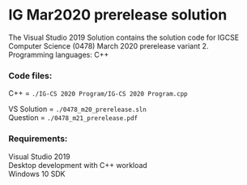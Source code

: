 # IG Mar2020 prerelease solution
The Visual Studio 2019 Solution contains the solution code for IGCSE Computer Science (0478) March 2020 prerelease variant 2.  
Programming languages: C++

### Code files:  
C++ = `./IG-CS 2020 Program/IG-CS 2020 Program.cpp`  

VS Solution = `./0478_m20_prerelease.sln`  
Question = `./0478_m21_prerelease.pdf`

### Requirements: 
Visual Studio 2019  
Desktop development with C++ workload  
Windows 10 SDK
